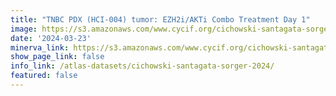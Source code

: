 ```yaml
---
title: "TNBC PDX (HCI-004) tumor: EZH2i/AKTi Combo Treatment Day 1"
image: https://s3.amazonaws.com/www.cycif.org/cichowski-santagata-sorger-2024/Combo-day-1/panCK_0000ff-Ki67_ff6f00-cPARP_ffffff-CK14_00ff00-CK8_ff0000.jpg
date: '2024-03-23'
minerva_link: https://s3.amazonaws.com/www.cycif.org/cichowski-santagata-sorger-2024/Combo-day-1/index.html
show_page_link: false
info_link: /atlas-datasets/cichowski-santagata-sorger-2024/
featured: false
---
```

